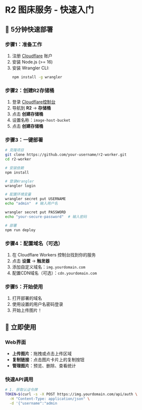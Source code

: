 # R2 图床服务 - 快速入门

## 🚀 5分钟快速部署

### 步骤1：准备工作
1. 注册 [Cloudflare](https://dash.cloudflare.com/sign-up) 账户
2. 安装 Node.js (>= 16)
3. 安装 Wrangler CLI:
   ```bash
   npm install -g wrangler
   ```

### 步骤2：创建R2存储桶
1. 登录 [Cloudflare控制台](https://dash.cloudflare.com)
2. 导航到 **R2** → **存储桶**
3. 点击 **创建存储桶**
4. 设置名称：`image-host-bucket`
5. 点击 **创建存储桶**

### 步骤3：一键部署
```bash
# 克隆项目
git clone https://github.com/your-username/r2-worker.git
cd r2-worker

# 安装依赖
npm install

# 登录Wrangler
wrangler login

# 配置环境变量
wrangler secret put USERNAME
echo "admin"  # 输入用户名

wrangler secret put PASSWORD
echo "your-secure-password"  # 输入密码

# 部署
npm run deploy
```

### 步骤4：配置域名（可选）
1. 在 Cloudflare Workers 控制台找到你的服务
2. 点击 **设置** → **触发器**
3. 添加自定义域名：`img.yourdomain.com`
4. 配置CDN域名（可选）：`cdn.yourdomain.com`

### 步骤5：开始使用
1. 打开部署的域名
2. 使用设置的用户名密码登录
3. 开始上传图片！

## 📱 立即使用

### Web界面
- **上传图片**：拖拽或点击上传区域
- **复制链接**：点击图片卡片上的复制按钮
- **管理图片**：预览、删除、查看统计

### 快速API调用
```bash
# 1. 获取认证令牌
TOKEN=$(curl -s -X POST https://img.yourdomain.com/api/auth \
  -H "Content-Type: application/json" \
  -d '{"username":"admin